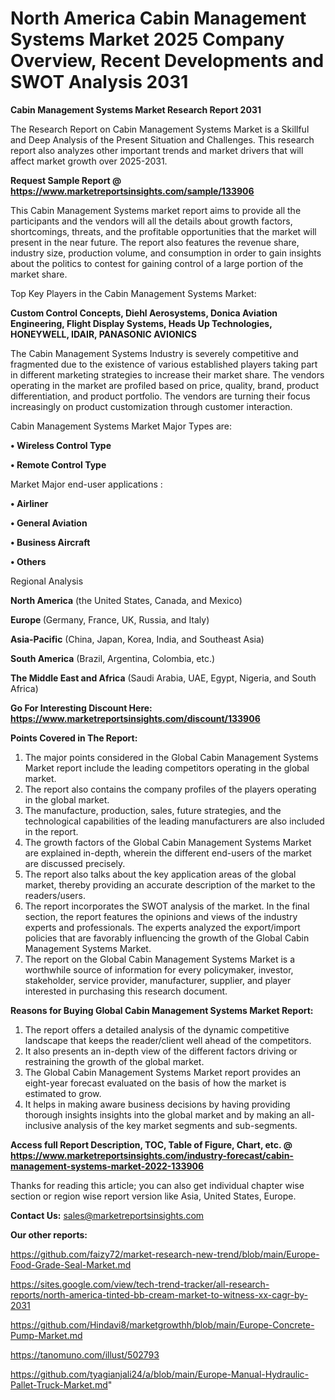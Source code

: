 # North America Cabin Management Systems Market 2025 Company Overview, Recent Developments and SWOT Analysis 2031

<strong>Cabin Management Systems Market Research Report 2031</strong>

The Research Report on Cabin Management Systems Market is a Skillful and Deep Analysis of the Present Situation and Challenges. This research report also analyzes other important trends and market drivers that will affect market growth over 2025-2031.

<strong>Request Sample Report @ <a href=https://www.marketreportsinsights.com/sample/133906>https://www.marketreportsinsights.com/sample/133906</a></strong>

This Cabin Management Systems market report aims to provide all the participants and the vendors will all the details about growth factors, shortcomings, threats, and the profitable opportunities that the market will present in the near future. The report also features the revenue share, industry size, production volume, and consumption in order to gain insights about the politics to contest for gaining control of a large portion of the market share.

Top Key Players in the Cabin Management Systems Market:

<strong>Custom Control Concepts, Diehl Aerosystems, Donica Aviation Engineering, Flight Display Systems, Heads Up Technologies, HONEYWELL, IDAIR, PANASONIC AVIONICS</strong>

The Cabin Management Systems Industry is severely competitive and fragmented due to the existence of various established players taking part in different marketing strategies to increase their market share. The vendors operating in the market are profiled based on price, quality, brand, product differentiation, and product portfolio. The vendors are turning their focus increasingly on product customization through customer interaction.

Cabin Management Systems Market Major Types are:

<strong>• Wireless Control Type

• Remote Control Type</strong>

Market Major end-user applications :

<strong>• Airliner

• General Aviation

• Business Aircraft

• Others</strong>

Regional Analysis

</u><strong><b>North America</b></strong> (the United States, Canada, and Mexico)

<strong><b>Europe </b></strong>(Germany, France, UK, Russia, and Italy)

<strong><b>Asia-Pacific</b></strong> (China, Japan, Korea, India, and Southeast Asia)

<strong><b>South America</b></strong> (Brazil, Argentina, Colombia, etc.)

<strong><b>The Middle East and Africa</b></strong> (Saudi Arabia, UAE, Egypt, Nigeria, and South Africa)

<strong>Go For Interesting Discount Here: <a href=https://www.marketreportsinsights.com/discount/133906>https://www.marketreportsinsights.com/discount/133906</a></strong>

<strong>Points Covered in The Report:</strong>
<ol>
  <li>The major points considered in the Global Cabin Management Systems Market report include the leading competitors operating in the global market.</li>
  <li>The report also contains the company profiles of the players operating in the global market.</li>
  <li>The manufacture, production, sales, future strategies, and the technological capabilities of the leading manufacturers are also included in the report.</li>
  <li>The growth factors of the Global Cabin Management Systems Market are explained in-depth, wherein the different end-users of the market are discussed precisely.</li>
  <li>The report also talks about the key application areas of the global market, thereby providing an accurate description of the market to the readers/users.</li>
  <li>The report incorporates the SWOT analysis of the market. In the final section, the report features the opinions and views of the industry experts and professionals. The experts analyzed the export/import policies that are favorably influencing the growth of the Global Cabin Management Systems Market.</li>
  <li>The report on the Global Cabin Management Systems Market is a worthwhile source of information for every policymaker, investor, stakeholder, service provider, manufacturer, supplier, and player interested in purchasing this research document.</li>
</ol>
<strong>Reasons for Buying Global Cabin Management Systems Market Report:</strong>

<ol>
  <li>The report offers a detailed analysis of the dynamic competitive landscape that keeps the reader/client well ahead of the competitors.</li>
  <li>It also presents an in-depth view of the different factors driving or restraining the growth of the global market.</li>
  <li>The Global Cabin Management Systems Market report provides an eight-year forecast evaluated on the basis of how the market is estimated to grow.</li>
  <li>It helps in making aware business decisions by having providing thorough insights insights into the global market and by making an all-inclusive analysis of the key market segments and sub-segments.</li>
</ol>
<strong>Access full Report Description, TOC, Table of Figure, Chart, etc. @ <a href=https://www.marketreportsinsights.com/industry-forecast/cabin-management-systems-market-2022-133906>https://www.marketreportsinsights.com/industry-forecast/cabin-management-systems-market-2022-133906</a></strong>


Thanks for reading this article; you can also get individual chapter wise section or region wise report version like Asia, United States, Europe.

<strong>Contact Us:</strong>
sales@marketreportsinsights.com

<strong>Our other reports:</strong>

<a href=https://github.com/faizy72/market-research-new-trend/blob/main/Europe-Food-Grade-Seal-Market.md>https://github.com/faizy72/market-research-new-trend/blob/main/Europe-Food-Grade-Seal-Market.md</a>

<a href=https://sites.google.com/view/tech-trend-tracker/all-research-reports/north-america-tinted-bb-cream-market-to-witness-xx-cagr-by-2031>https://sites.google.com/view/tech-trend-tracker/all-research-reports/north-america-tinted-bb-cream-market-to-witness-xx-cagr-by-2031</a>

<a href=https://github.com/Hindavi8/marketgrowthh/blob/main/Europe-Concrete-Pump-Market.md>https://github.com/Hindavi8/marketgrowthh/blob/main/Europe-Concrete-Pump-Market.md</a>

<a href=https://tanomuno.com/illust/502793>https://tanomuno.com/illust/502793</a>

<a href=https://github.com/tyagianjali24/a/blob/main/Europe-Manual-Hydraulic-Pallet-Truck-Market.md>https://github.com/tyagianjali24/a/blob/main/Europe-Manual-Hydraulic-Pallet-Truck-Market.md</a>"
